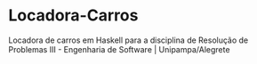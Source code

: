 # Locadora-Carros
 Locadora de carros em Haskell para a disciplina de Resolução de Problemas III - Engenharia de Software | Unipampa/Alegrete
